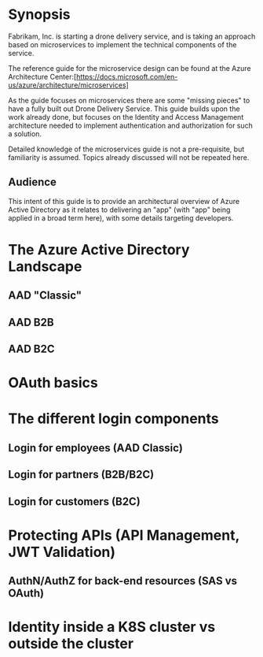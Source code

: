 # Synopsis
Fabrikam, Inc. is starting a drone delivery service, and is taking an approach based on microservices to implement the technical components of the service.

The reference guide for the microservice design can be found at the Azure Architecture Center:[https://docs.microsoft.com/en-us/azure/architecture/microservices]

As the guide focuses on microservices there are some "missing pieces" to have a fully built out Drone Delivery Service. This guide builds upon the work already done, but focuses on the Identity and Access Management architecture needed to implement authentication and authorization for such a solution.

Detailed knowledge of the microservices guide is not a pre-requisite, but familiarity is assumed. Topics already discussed will not be repeated here.

## Audience
This intent of this guide is to provide an architectural overview of Azure Active Directory as it relates to delivering an "app" (with "app" being applied in a broad term here), with some details targeting developers.

# The Azure Active Directory Landscape
##	AAD "Classic"
##	AAD B2B
##	AAD B2C
# OAuth basics
# The different login components
## Login for employees (AAD Classic)
## Login for partners (B2B/B2C)
## Login for customers (B2C)
# Protecting APIs (API Management, JWT Validation)
## AuthN/AuthZ for back-end resources (SAS vs OAuth)
# Identity inside a K8S cluster vs outside the cluster